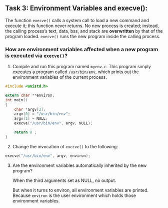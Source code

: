 ## Task 3: Environment Variables and execve():
The function `execve()` calls a system call to load a new command and execute it; this function never returns. No new process is created; instead, the calling process’s text, data, bss, and stack are **overwritten** by that of the program loaded. `execve()` runs the new program inside the calling process.

### How are environment variables affected when a new program is executed via `execve()`?

1) Compile and run this program named `myenv.c`. This program simply executes a program called `/usr/bin/env`, which prints out the environment variables of the current process.
```c
#include <unistd.h>

extern char **environ;
int main()
{
    char *argv[2];
    argv[0] = "/usr/bin/env";
    argv[1] = NULL;
    execve("/usr/bin/env", argv, NULL);

    return 0 ;
}

```

2) Change the invocation of `execve()` to the following:
```c
execve("/usr/bin/env", argv, environ);
```

3) Are the environment variables automatically inherited by the new program?
    
    When the third arguments set as NULL, no output.
    
    But when it turns to environ, all environment variables are printed. Because `environ` is the user environment which holds those environment variables.
